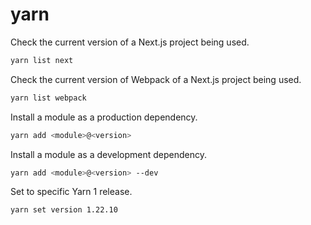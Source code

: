 # yarn

Check the current version of a Next.js project being used.

```bash
yarn list next
```

Check the current version of Webpack of a Next.js project being used.

```bash
yarn list webpack
```

Install a module as a production dependency.

```bash
yarn add <module>@<version>
```

Install a module as a development dependency.

```bash
yarn add <module>@<version> --dev
```

Set to specific Yarn 1 release.

```bash
yarn set version 1.22.10
```
